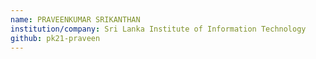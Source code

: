 ```yaml
---
name: PRAVEENKUMAR SRIKANTHAN
institution/company: Sri Lanka Institute of Information Technology
github: pk21-praveen
---
```

